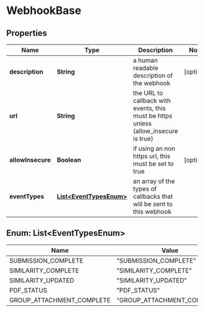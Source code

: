 

# WebhookBase


## Properties

| Name | Type | Description | Notes |
|------------ | ------------- | ------------- | -------------|
|**description** | **String** | a human readable description of the webhook |  [optional] |
|**url** | **String** | the URL to callback with events, this must be https unless (allow_insecure is true) |  |
|**allowInsecure** | **Boolean** | if using an non https url, this must be set to true |  [optional] |
|**eventTypes** | [**List&lt;EventTypesEnum&gt;**](#List&lt;EventTypesEnum&gt;) | an array of the types of callbacks that will be sent to this webhook |  |



## Enum: List&lt;EventTypesEnum&gt;

| Name | Value |
|---- | -----|
| SUBMISSION_COMPLETE | &quot;SUBMISSION_COMPLETE&quot; |
| SIMILARITY_COMPLETE | &quot;SIMILARITY_COMPLETE&quot; |
| SIMILARITY_UPDATED | &quot;SIMILARITY_UPDATED&quot; |
| PDF_STATUS | &quot;PDF_STATUS&quot; |
| GROUP_ATTACHMENT_COMPLETE | &quot;GROUP_ATTACHMENT_COMPLETE&quot; |



